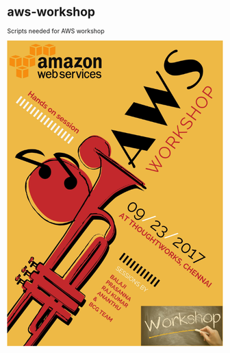 # aws-workshop
Scripts needed for AWS workshop

![alt text](https://raw.githubusercontent.com/worldofprasanna/aws-workshop/master/poster.jpg)
